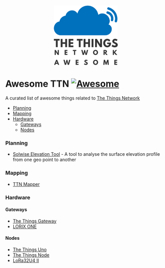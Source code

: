 <p align="center">
  <img src="logo.png" alt="Awesome TTN" width="200" />
</p>

# Awesome TTN [![Awesome](https://awesome.re/badge.svg)](https://awesome.re)
A curated list of awesome things related to [The Things Network](https://www.thethingsnetwork.org/)

- [Planning](#planning)
- [Mapping](#mapping)
- [Hardware](#hardware)
  - [Gateways](#gateways)
  - [Nodes](#nodes)

### Planning
- [Solwise Elevation Tool](https://www.solwise.co.uk/wireless-elevationtool.html) - A tool to analyse the surface elevation profile from one geo point to another

### Mapping
- [TTN Mapper](https://ttnmapper.org/)

### Hardware
#### Gateways
- [The Things Gateway](https://shop.thethingsnetwork.com/index.php/product/the-things-gateway/)
- [LORIX ONE](https://www.lorixone.io/#products)

#### Nodes
- [The Things Uno](https://shop.thethingsnetwork.com/index.php/product/the-things-uno/)
- [The Things Node](https://shop.thethingsnetwork.com/index.php/product/the-things-node/)
- [LoRa32U4 II](https://bsfrance.fr/lora-long-range/1345-LoRa32u4-II-Lora-LiPo-Atmega32u4-SX1276-HPD13-868MHZ-EU-Antenna.html)
